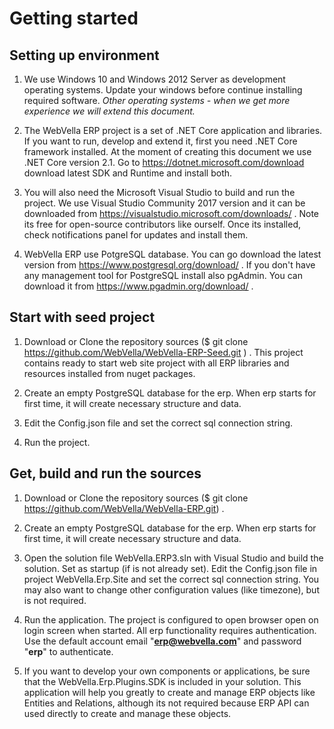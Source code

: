 ﻿<!--{"sort_order":2, "name": "getting-started", "label": "Getting started"}-->
# Getting started

## Setting up environment
 
1. We use Windows 10 and Windows 2012 Server as development operating systems. Update your windows before continue installing required software. 
*Other operating systems - when we get more experience we will extend this document.*
 
2. The WebVella ERP project is a set of .NET Core application and libraries. 
If you want to run, develop and extend it, first you need .NET Core framework installed.
At the moment of creating this document we use .NET Core version 2.1.
Go to https://dotnet.microsoft.com/download download latest SDK and Runtime and install both.

3. You will also need the Microsoft Visual Studio to build and run the project. 
We use Visual Studio Community 2017 version and it can be downloaded from https://visualstudio.microsoft.com/downloads/ . 
Note its free for open-source contributors like ourself. Once its installed, check notifications panel for updates and install them.

4. WebVella ERP use PotgreSQL database. You can go download the latest version from https://www.postgresql.org/download/ . 
If you don't have any management tool for PostgreSQL install also pgAdmin. You can download it from https://www.pgadmin.org/download/ . 

## Start with seed project

1. Download or Clone the repository sources ($ git clone https://github.com/WebVella/WebVella-ERP-Seed.git ) .
This project contains ready to start web site project with all ERP libraries and resources installed from nuget packages.

2. Create an empty PostgreSQL database for the erp. When erp starts for first time, it will create 
necessary structure and data.

3. Edit the Config.json file and set the correct sql connection string. 

4. Run the project.

## Get, build and run the sources

1. Download or Clone the repository sources ($ git clone https://github.com/WebVella/WebVella-ERP.git) .

2. Create an empty PostgreSQL database for the erp. When erp starts for first time, it will create 
necessary structure and data.

3. Open the solution file WebVella.ERP3.sln with Visual Studio and build the solution. 
Set as startup  (if is not already set). Edit the Config.json file 
in project WebVella.Erp.Site and set the correct sql connection string. 
You may also want to change other configuration values (like timezone), but is not required.

4. Run the application. The project is configured to open browser open on login screen when started. 
All erp functionality requires authentication. Use the default account email "**erp@webvella.com**" and password "**erp**"
to authenticate. 

5. If you want to develop your own components or applications, be sure that the WebVella.Erp.Plugins.SDK is included in your solution.
This application will help you greatly to create and manage ERP objects like Entities and Relations, although its not required because
ERP API can used directly to create and manage these objects.

